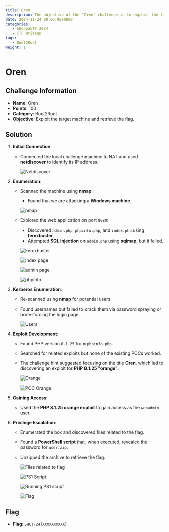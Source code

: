 ```yaml
---
title: Oren
description: The objective of the "Oren" challenge is to exploit the target machine and retrieve the flag.
date: 2024-11-24 00:00:00+0000
categories:
   - SherpaCTF 2024
   - CTF Writeup
tags:
   - Boot2Root
weight: 1     
---
```

# Oren

## Challenge Information
- **Name**: Oren  
- **Points**: 100  
- **Category**: Boot2Root  
- **Objective**: Exploit the target machine and retrieve the flag.  

## Solution  

1. **Initial Connection**:  
   - Connected the local challenge machine to NAT and used **netdiscover** to identify its IP address.  

      ![Netdiscover](netdiscover.png)

2. **Enumeration**:  
   - Scanned the machine using **nmap**:  
     - Found that we are attacking a **Windows machine**.


      ![nmap](nmap.png)

   - Explored the web application on port `8080`:
     - Discovered `admin.php`, `phpinfo.php`, and `index.php` using **feroxbuster**.
     - Attempted **SQL injection** on `admin.php` using **sqlmap**, but it failed.


      ![Feroxbuster](web-enum.png)


      ![index page](index_php.png) 

      
      ![admin page](admin_php.png) 

      
      ![phpinfo](phpinfo_php.png)

3. **Kerberos Enumeration**:  
   - Re-scanned using **nmap** for potential users.  
   - Found usernames but failed to crack them via password spraying or brute-forcing the login page.


      ![Users](kerberoastable.png)

4. **Exploit Development**:  
   - Found PHP version `8.1.25` from `phpinfo.php`.
   - Searched for related exploits but none of the existing POCs worked.  
   - The challenge hint suggested focusing on the title **Oren**, which led to discovering an exploit for **PHP 8.1.25 "orange"**.


      ![Orange](<php orange.png>)


      ![POC Orange](<php orange poc.png>)

5. **Gaining Access**:  
   - Used the **PHP 8.1.25 orange exploit** to gain access as the `webadmin` user.  

6. **Privilege Escalation**:  
   - Enumerated the box and discovered files related to the flag.  
   - Found a **PowerShell script** that, when executed, revealed the password for `user.zip`.  
   - Unzipped the archive to retrieve the flag.


      ![Files related to flag](<files related to flag.png>)

      ![PS1 Script](<ps1 script.png>)

      ![Running PS1 script](<running ps1 script.png>)

      ![Flag](flag.png)

## Flag  
- **Flag**: `SHCTF24{XXXXXXXXXX}`  
